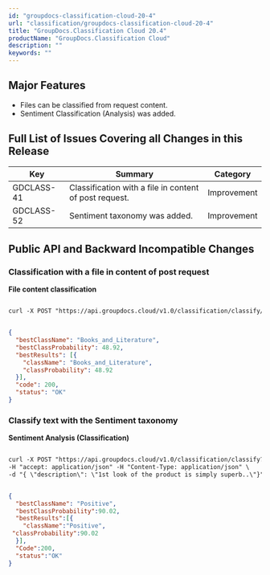 ```yaml
---
id: "groupdocs-classification-cloud-20-4"
url: "classification/groupdocs-classification-cloud-20-4"
title: "GroupDocs.Classification Cloud 20.4"
productName: "GroupDocs.Classification Cloud"
description: ""
keywords: ""
---
```


## Major Features ##

* Files can be classified from request content.
* Sentiment Classification (Analysis) was added.

## Full List of Issues Covering all Changes in this Release ##

|Key|Summary|Category
|---|---|---
|GDCLASS-41|Classification with a file in content of post request.|Improvement
|GDCLASS-52|Sentiment taxonomy was added.|Improvement

## Public API and Backward Incompatible Changes ##

### Classification with a file in content of post request ###

**File content classification**

```html 

curl -X POST "https://api.groupdocs.cloud/v1.0/classification/classify/file" -F data#@File.docx -H "Authorization: Bearer [AccessToken]"

 ```

```json 

{
  "bestClassName": "Books_and_Literature",
  "bestClassProbability": 48.92,
  "bestResults": [{
    "className": "Books_and_Literature",
    "classProbability": 48.92
  }],
  "code": 200,
  "status": "OK"
}

 ```


### Classify text with the Sentiment taxonomy ###


**Sentiment Analysis (Classification)**

```html 

curl -X POST "https://api.groupdocs.cloud/v1.0/classification/classify?BestClassesCount#1&Taxonomy#sentiment" \
-H "accept: application/json" -H "Content-Type: application/json" \
-d "{ \"description\": \"1st look of the product is simply superb..\"}" -H "Authorization: Bearer [Access_token]"

 ```

```json 

{
  "bestClassName": "Positive",
  "bestClassProbability":90.02,
  "bestResults":[{
    "className":"Positive",
 "classProbability":90.02
  }],
  "Code":200,
  "status":"OK"
}

 ```